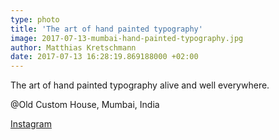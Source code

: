 ```yaml
---
type: photo
title: 'The art of hand painted typography'
image: 2017-07-13-mumbai-hand-painted-typography.jpg
author: Matthias Kretschmann
date: 2017-07-13 16:28:19.869188000 +02:00
---
```


The art of hand painted typography alive and well everywhere.

@Old Custom House, Mumbai, India

[Instagram](https://www.instagram.com/p/BW5POYvl3bv/)
